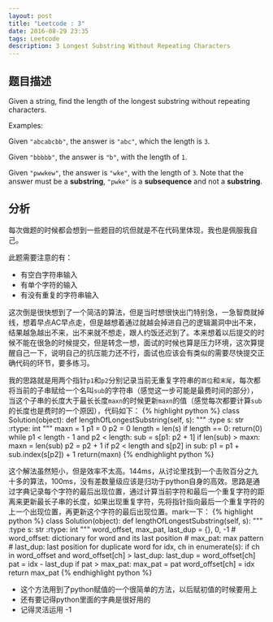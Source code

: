 ```yaml
---
layout: post
title: "Leetcode : 3"
date: 2016-08-29 23:35
tags: Leetcode
description: 3 Longest Substring Without Repeating Characters
---
```


## 题目描述

Given a string, find the length of the longest substring without repeating characters.

Examples:

Given `"abcabcbb"`, the answer is `"abc"`, which the length is `3`.

Given `"bbbbb"`, the answer is `"b"`, with the length of `1`.

Given `"pwwkew"`, the answer is `"wke"`, with the length of `3`. Note that the answer must be a **substring**, `"pwke"` is a **subsequence** and not a **substring**.

## 分析

每次做题的时候都会想到一些题目的坑但就是不在代码里体现，我也是佩服我自己。

此题需要注意的有：

- 有空白字符串输入
- 有单个字符的输入
- 有没有重复的字符串输入

这次倒是很快想到了一个简洁的算法，但是当时想很快出门特别急，一急智商就掉线，想着早点AC早点走，但是越想着通过就越会掉进自己的逻辑漏洞中出不来，结果越急越出不来，出不来就不想走，跟人约饭还迟到了。本来想着以后提交的时候不能在很急的时候提交，但是转念一想，面试的时候也算是压力环境，这次算提醒自己一下，说明自己的抗压能力还不行，面试也应该会有类似的需要尽快提交正确代码的环节，要多练习。

我的思路就是用两个指针`p1`和`p2`分别记录当前无重复字符串的`首位`和`末尾`，每次都将当前的子串赋给一个名叫`sub`的字符串（感觉这一步可能是最费时间的部分），当这个子串的长度大于最长长度`maxn`的时候更新`maxn`的值（感觉每次都要计算`sub`的长度也是费时的一个原因），代码如下：
{% highlight python %}
class Solution(object):
    def lengthOfLongestSubstring(self, s):
        """
        :type s: str
        :rtype: int
        """
        maxn = 1
        p1 = 0
        p2 = 0
        length = len(s)
        if length == 0:
            return(0)
        while p1 < length - 1 and p2 < length:
            sub = s[p1: p2 + 1]
            if len(sub) > maxn:
                maxn = len(sub)
            p2 = p2 + 1
            if p2 < length and s[p2] in sub:
                p1 = p1 + sub.index(s[p2]) + 1
        return(maxn)
{% endhighlight python %}

这个解法虽然短小，但是效率不太高。144ms，从讨论里找到一个击败百分之九十多的算法，100ms，没有差数量级应该是归功于python自身的高效。思路是通过字典记录每个字符的最后出现位置，通过计算当前字符和最后一个重复字符的距离来更新最长子串的长度，如果出现重复字符，先将指针指向最后一个重复字符的上一个出现位置，再更新这个字符的最后出现位置。mark一下：
{% highlight python %}
class Solution(object):
    def lengthOfLongestSubstring(self, s):
        """
        :type s: str
        :rtype: int
        """
        word_offset, max_pat, last_dup = {}, 0, -1
        # word_offset: dictionary for word and its last position
        # max_pat: max pattern
        # last_dup: last position for duplicate word
        for idx, ch in enumerate(s):
            if ch in word_offset and word_offset[ch] > last_dup:
                last_dup = word_offset[ch]
            pat = idx - last_dup
            if pat > max_pat:
                max_pat = pat
            word_offset[ch] = idx
        return max_pat
{% endhighlight python %}

- 这个方法用到了python赋值的一个很简单的方法，以后赋初值的时候要用上
- 还有要记得python里面的字典是很好用的
- 记得灵活运用 -1
